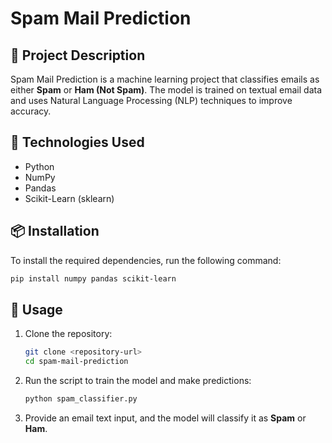 # Spam Mail Prediction

## 📌 Project Description
Spam Mail Prediction is a machine learning project that classifies emails as either **Spam** or **Ham (Not Spam)**. The model is trained on textual email data and uses Natural Language Processing (NLP) techniques to improve accuracy.

## 🔧 Technologies Used
- Python
- NumPy
- Pandas
- Scikit-Learn (sklearn)

## 📦 Installation
To install the required dependencies, run the following command:
```bash
pip install numpy pandas scikit-learn
```

## 🚀 Usage
1. Clone the repository:
   ```bash
   git clone <repository-url>
   cd spam-mail-prediction
   ```
2. Run the script to train the model and make predictions:
   ```bash
   python spam_classifier.py
   ```
3. Provide an email text input, and the model will classify it as **Spam** or **Ham**.





